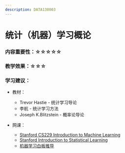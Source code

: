 ```yaml
---
description: DATA130003
---
```


# 统计（机器）学习概论

### 内容重要性：☆☆☆☆☆

### 教学效果：☆☆☆

### 学习建议：

* 教材：
  * Trevor Hastie - 统计学习导论
  * 李航 - 统计学习方法
  * Joseph K.Blitzstein - 概率论导论
*   网课：

    * [Stanford CS229 Introduction to Machine Learning](https://csdiy.wiki/%E6%9C%BA%E5%99%A8%E5%AD%A6%E4%B9%A0/CS229/)
    * [Stanford Introduction to Statistical Learning](https://www.bilibili.com/video/BV1u4421A7ZU)
    * [机器学习白板推导](https://www.bilibili.com/video/BV1aE411o7qd)



